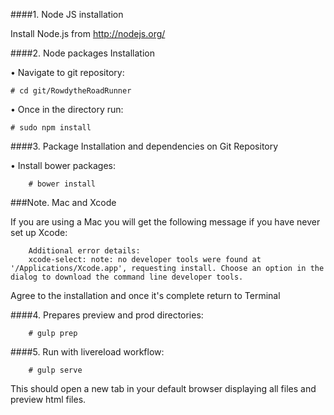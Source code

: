 ####1. Node JS installation

Install Node.js from http://nodejs.org/

####2. Node packages Installation

• Navigate to git repository:

    # cd git/RowdytheRoadRunner

• Once in the directory run:

    # sudo npm install

####3. Package Installation and dependencies on Git Repository

• Install bower packages:

		# bower install

###Note. Mac and Xcode

If you are using a Mac you will get the following message if you have never set up Xcode:

        Additional error details:
        xcode-select: note: no developer tools were found at '/Applications/Xcode.app', requesting install. Choose an option in the dialog to download the command line developer tools.

Agree to the installation and once it's complete return to Terminal


####4. Prepares preview and prod directories:

        # gulp prep

####5. Run with livereload workflow:

        # gulp serve

This should open a new tab in your default browser displaying all files and preview html files.
